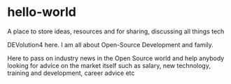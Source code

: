 # hello-world
A place to store ideas, resources and for sharing, discussing all things tech

DEVolution4 here. I am all about Open-Source Development and family. 

Here to pass on industry news in the Open Source world and help anybody looking for advice on the market itself such as salary, new technology, training and development, career advice etc
